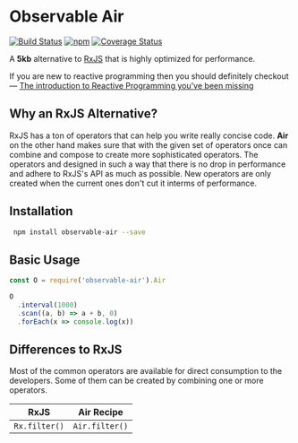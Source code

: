 # Observable Air

[![Build Status](https://travis-ci.org/tusharmath/rwc.svg?branch=master)](https://travis-ci.org/tusharmath/observable-air)
[![npm](https://img.shields.io/npm/v/observable-air.svg)](https://www.npmjs.com/package/observable-air)
[![Coverage Status](https://coveralls.io/repos/github/tusharmath/observable-air/badge.svg)](https://coveralls.io/github/tusharmath/observable-air)

A **5kb** alternative to [RxJS] that is highly optimized for performance.

If you are new to reactive programming then you should definitely checkout —  [The introduction to Reactive Programming you've been missing]

[RxJS]:                                                          https://github.com/ReactiveX/rxjs
[Observable Proposal]:                                           https://github.com/tc39/proposal-observable
[Ramda]:                                                         http://ramdajs.com
[download and parsing]:                                          https://medium.com/@addyosmani/javascript-start-up-performance-69200f43b201#.upm9f4v8u
[The introduction to Reactive Programming you've been missing]:  https://gist.github.com/staltz/868e7e9bc2a7b8c1f754

## Why an RxJS Alternative?
RxJS has a ton of operators that can help you write really concise code. **Air** on the other hand makes sure that with the given set of operators once can combine and compose to create more sophisticated operators. The operators and designed in such a way that there is no drop in performance and adhere to RxJS's API as much as possible. New operators are only created when the current ones don't cut it interms of performance.

## Installation

```bash
 npm install observable-air --save
```

## Basic Usage

```js
const O = require('observable-air').Air

O
  .interval(1000)
  .scan((a, b) => a + b, 0)
  .forEach(x => console.log(x))

```

## Differences to RxJS
Most of the common operators are available for direct consumption to the developers. Some of them can be created by combining one or more operators.

|RxJS |Air Recipe|
|---|---|
|`Rx.filter()`| `Air.filter()`| 